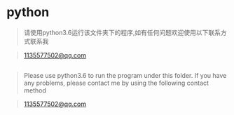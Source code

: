 # python
>请使用python3.6运行该文件夹下的程序,如有任何问题欢迎使用以下联系方式联系我

>1135577502@qq.com

##
>Please use python3.6 to run the program under this folder. If you have any problems, please contact me by using the following contact method

>1135577502@qq.com
